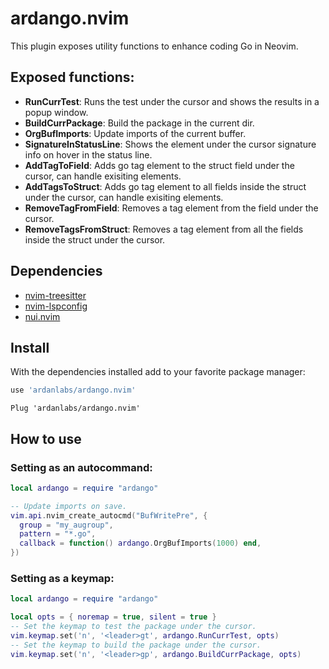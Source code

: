 # ardango.nvim

This plugin exposes utility functions to enhance coding Go in Neovim.

## Exposed functions:

- __RunCurrTest__: Runs the test under the cursor and shows the results in a popup window.
- __BuildCurrPackage__: Build the package in the current dir.
- __OrgBufImports__: Update imports of the current buffer.
- __SignatureInStatusLine__: Shows the element under the cursor signature info on hover in the status line.
- __AddTagToField__: Adds go tag element to the struct field under the cursor, can handle exisiting elements.
- __AddTagsToStruct__: Adds go tag element to all fields inside the struct under the cursor, can handle exisiting elements.
- __RemoveTagFromField__: Removes a tag element from the field under the cursor.
- __RemoveTagsFromStruct__: Removes a tag element from all the fields inside the struct under the cursor.

## Dependencies

- [nvim-treesitter](https://github.com/nvim-treesitter/nvim-treesitter)
- [nvim-lspconfig](https://github.com/neovim/nvim-lspconfig)
- [nui.nvim](https://github.com/MunifTanjim/nui.nvim)

## Install

With the dependencies installed add to your favorite package manager:

```lua
use 'ardanlabs/ardango.nvim'
```

```
Plug 'ardanlabs/ardango.nvim'
```

## How to use

### Setting as an autocommand:

```lua
local ardango = require "ardango"

-- Update imports on save.
vim.api.nvim_create_autocmd("BufWritePre", {
  group = "my_augroup",
  pattern = "*.go",
  callback = function() ardango.OrgBufImports(1000) end,
})
```

### Setting as a keymap:

```lua
local ardango = require "ardango"

local opts = { noremap = true, silent = true }
-- Set the keymap to test the package under the cursor.
vim.keymap.set('n', '<leader>gt', ardango.RunCurrTest, opts)
-- Set the keymap to build the package under the cursor.
vim.keymap.set('n', '<leader>gp', ardango.BuildCurrPackage, opts)
```
